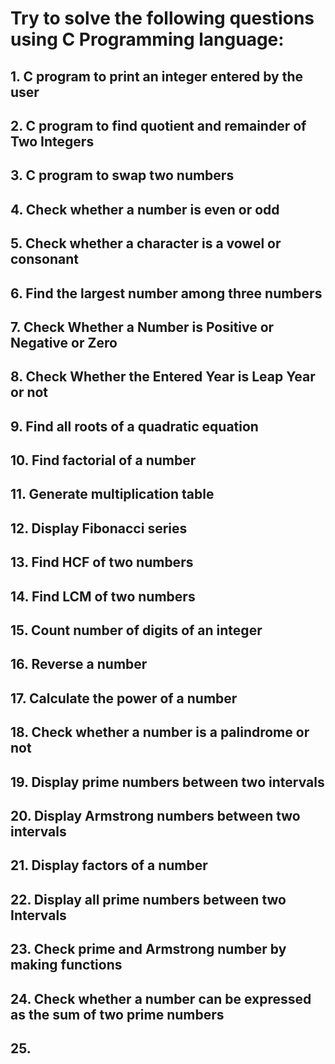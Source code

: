 # Try to solve the following questions using C Programming language:

## 1. C program to print an integer entered by the user

## 2. C program to find quotient and remainder of Two Integers

## 3. C program to swap two numbers

## 4. Check whether a number is even or odd

## 5. Check whether a character is a vowel or consonant

## 6. Find the largest number among three numbers

## 7. Check Whether a Number is Positive or Negative or Zero

## 8. Check Whether the Entered Year is Leap Year or not

## 9. Find all roots of a quadratic equation

## 10. Find factorial of a number

## 11. Generate multiplication table

## 12. Display Fibonacci series

## 13. Find HCF of two numbers

## 14. Find LCM of two numbers

## 15. Count number of digits of an integer

## 16. Reverse a number 

## 17. Calculate the power of a number

## 18. Check whether a number is a palindrome or not

## 19. Display prime numbers between two intervals

## 20. Display Armstrong numbers between two intervals

## 21. Display factors of a number

## 22. Display all prime numbers between two Intervals

## 23. Check prime and Armstrong number by making functions

## 24. Check whether a number can be expressed as the sum of two prime numbers

## 25. 
